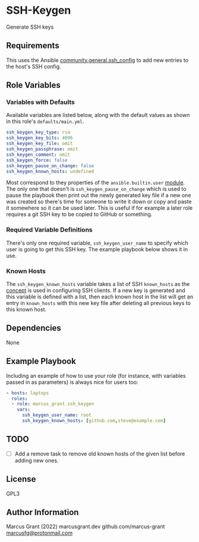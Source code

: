 SSH-Keygen
==========

Generate SSH keys

Requirements
------------

This uses the Ansible [community.general.ssh_config](https://bit.ly/3JqWEkh) to add new entries to the host's SSH config.

Role Variables
--------------

### Variables with Defaults

Available variables are listed below, along with the default values as shown in this role's `defaults/main.yml`.

```yaml
ssh_keygen_key_type: rsa 
ssh_keygen_key_bits: 4096
ssh_keygen_key_file: omit
ssh_keygen_passphrase: omit
ssh_keygen_comment: omit
ssh_keygen_force: false
ssh_keygen_pause_on_change: false
ssh_keygen_known_hosts: undefined
```

Most correspond to they properties of the `ansible.builtin.user` [module](https://bit.ly/37M0jv1). The only one that doesn't is `ssh_keygen_pause_on_change` which is used to pause the playbook then print out the newly generated key file if a new one was created so there's time for someone to write it down or copy and paste it somewhere so it can be used later. This is useful if for example a later role requires a git SSH key to be copied to GitHub or something.

### Required Variable Definitions

There's only one required variable, `ssh_keygen_user_name` to specify which user is going to get this SSH key. The example playbook below shows it in use.

### Known Hosts

The `ssh_keygen_known_hosts` variable takes a list of SSH `known_hosts` as the [concept](https://bit.ly/3udEdco) is used in configuring SSH clients. If a new key is generated and this variable is defined with a list, then each known host in the list will get an entry in `known_hosts` with this new key file after deleting all previous keys to this known host.

Dependencies
------------

None

Example Playbook
----------------

Including an example of how to use your role (for instance, with variables passed in as parameters) is always nice for users too:

```yaml
- hosts: laptops
  roles:
  - role: marcus_grant.ssh_keygen
    vars:
      ssh_keygen_user_name: root
      ssh_keygen_known_hosts: [github.com,steve@example.com]
```

TODO
----

- [ ] Add a remove task to remove old known hosts of the given list before adding new ones.

License
-------

GPL3

Author Information
------------------

Marcus Grant (2022)
marcusgrant.dev
github.com/marcus-grant
marcusfg@protonmail.com


